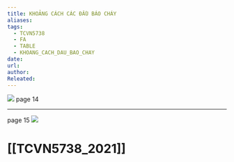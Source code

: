 ```yaml
---
title: KHOẢNG CÁCH CÁC ĐẦU BÁO CHÁY
aliases: 
tags:
  - TCVN5738
  - FA
  - TABLE
  - KHOANG_CACH_DAU_BAO_CHAY
date: 
url: 
author: 
Releated:
---
```

![](https://i.imgur.com/DujqrTK.png)
page 14

---
page 15
![](https://i.imgur.com/EjKbRs1.png)

# [[TCVN5738_2021]]

